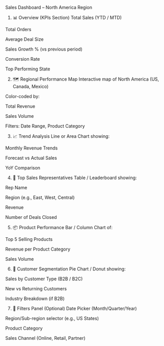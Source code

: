 Sales Dashboard – North America Region
1. 📊 Overview (KPIs Section)
Total Sales (YTD / MTD)

Total Orders

Average Deal Size

Sales Growth % (vs previous period)

Conversion Rate

Top Performing State

2. 🗺️ Regional Performance Map
Interactive map of North America (US, Canada, Mexico)

Color-coded by:

Total Revenue

Sales Volume

Filters: Date Range, Product Category

3. 📈 Trend Analysis
Line or Area Chart showing:

Monthly Revenue Trends

Forecast vs Actual Sales

YoY Comparison

4. 👤 Top Sales Representatives
Table / Leaderboard showing:

Rep Name

Region (e.g., East, West, Central)

Revenue

Number of Deals Closed

5. 📦 Product Performance
Bar / Column Chart of:

Top 5 Selling Products

Revenue per Product Category

Sales Volume

6. 🧾 Customer Segmentation
Pie Chart / Donut showing:

Sales by Customer Type (B2B / B2C)

New vs Returning Customers

Industry Breakdown (if B2B)

7. 🧮 Filters Panel (Optional)
Date Picker (Month/Quarter/Year)

Region/Sub-region selector (e.g., US States)

Product Category

Sales Channel (Online, Retail, Partner)
